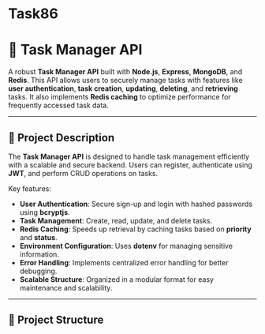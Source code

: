 # Task86
# 📝 Task Manager API

A robust **Task Manager API** built with **Node.js**, **Express**, **MongoDB**, and **Redis**. This API allows users to securely manage tasks with features like **user authentication**, **task creation**, **updating**, **deleting**, and **retrieving** tasks. It also implements **Redis caching** to optimize performance for frequently accessed task data.

---

## 📌 Project Description

The **Task Manager API** is designed to handle task management efficiently with a scalable and secure backend. Users can register, authenticate using **JWT**, and perform CRUD operations on tasks. 

Key features:
- **User Authentication**: Secure sign-up and login with hashed passwords using **bcryptjs**.
- **Task Management**: Create, read, update, and delete tasks.
- **Redis Caching**: Speeds up retrieval by caching tasks based on **priority** and **status**.
- **Environment Configuration**: Uses **dotenv** for managing sensitive information.
- **Error Handling**: Implements centralized error handling for better debugging.
- **Scalable Structure**: Organized in a modular format for easy maintenance and scalability.

---

## 📂 Project Structure

